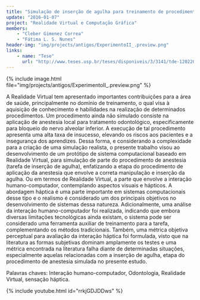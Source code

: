 ```yaml
---
title: "Simulação de inserção de agulha para treinamento de procedimento de anestesia odontológica"
update: "2016-01-07"
project: "Realidade Virtual e Computação Gráfica"
members:
    - "Cleber Gimenez Correa"
    - "Fátima L. S. Nunes"
header-img: "img/projects/antigos/ExperimentoII_.preview.png"
links:
    - name: "Tese"
      url: "http://www.teses.usp.br/teses/disponiveis/3/3141/tde-12022016-161324/pt-br.php"
---
```


{% include image.html file="img/projects/antigos/ExperimentoII_.preview.png" %}

A Realidade Virtual tem apresentado importantes contribuições para a área de saúde, principalmente no domínio de treinamento, o qual visa à aquisição de conhecimento e habilidades na realização de determinados procedimentos. Um procedimento ainda não simulado consiste na aplicação de anestesia local para tratamento odontológico, especificamente para bloqueio do nervo alveolar inferior. A execução de tal procedimento apresenta uma alta taxa de insucesso, elevando os riscos aos pacientes e a insegurança dos aprendizes. Dessa forma, e considerando a complexidade para a criação de uma simulação realista, o presente trabalho visou ao desenvolvimento de um protótipo de sistema computacional baseado em Realidade Virtual, para simulação de parte do procedimento de anestesia (tarefa de inserção de agulha), enfatizando a etapa do procedimento de aplicação da anestesia que envolve a correta manipulação e inserção da agulha. Ou em termos de Realidade Virtual, a parte que envolve a interação humano-computador, contemplando aspectos visuais e hápticos. A abordagem háptica é uma parte importante em sistemas computacionais desse tipo e o realismo é considerado um dos principais objetivos no desenvolvimento de sistemas dessa natureza. Adicionalmente, uma análise da interação humano-computador foi realizada, indicando que embora diversas limitações tecnológicas ainda existam, o sistema pode ser considerado uma ferramenta auxiliar de treinamento para a tarefa, complementando os métodos tradicionais. Também, uma métrica objetiva perceptual para avaliação da interação háptica foi formulada, visto que na literatura as formas subjetivas dominam amplamente os testes e uma métrica encontrada na literatura falha diante de determinadas situações, especialmente aquelas relacionadas com a inserção de agulha, etapa do procedimento de anestesia simulada no presente estudo.

Palavras chaves: Interação humano-computador, Odontologia, Realidade Virtual, sensação háptica.

{% include youtube.html id="rrkjGDJDDws" %}
